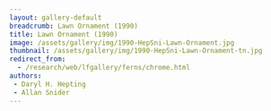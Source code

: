 ```yaml
---
layout: gallery-default
breadcrumb: Lawn Ornament (1990)
title: Lawn Ornament (1990)
image: /assets/gallery/img/1990-HepSni-Lawn-Ornament.jpg
thumbnail: /assets/gallery/img/1990-HepSni-Lawn-Ornament-tn.jpg
redirect_from:
  - /research/web/lfgallery/ferns/chrome.html
authors:
 - Daryl H. Hepting
 - Allan Snider
---
```

